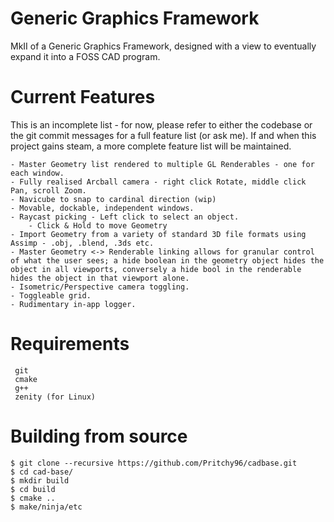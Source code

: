 # Generic Graphics Framework
MkII of a Generic Graphics Framework, designed with a view to eventually expand it into a FOSS CAD program.

#   Current Features
This is an incomplete list - for now, please refer to either the codebase or the git commit messages for a full feature list (or ask me). If and when this project gains steam, a more complete feature list will be maintained.

    - Master Geometry list rendered to multiple GL Renderables - one for each window.
    - Fully realised Arcball camera - right click Rotate, middle click Pan, scroll Zoom.
    - Navicube to snap to cardinal direction (wip)
    - Movable, dockable, independent windows.
    - Raycast picking - Left click to select an object.
        - Click & Hold to move Geometry
    - Import Geometry from a variety of standard 3D file formats using Assimp - .obj, .blend, .3ds etc.
    - Master Geometry <-> Renderable linking allows for granular control of what the user sees; a hide boolean in the geometry object hides the object in all viewports, conversely a hide bool in the renderable hides the object in that viewport alone.
    - Isometric/Perspective camera toggling.
    - Toggleable grid.
    - Rudimentary in-app logger. 

#   Requirements
     git
     cmake
     g++
     zenity (for Linux)

# Building from source
```console
$ git clone --recursive https://github.com/Pritchy96/cadbase.git
$ cd cad-base/
$ mkdir build
$ cd build
$ cmake ..
$ make/ninja/etc
```
